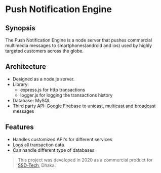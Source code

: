 # Push Notification Engine

## Synopsis

The Push Notification Engine is a node server that pushes commercial multimedia messages to smartphones(android and ios) used by highly targeted customers across the globe.

## Architecture

*   Designed as a node.js server.
*   Library:
    *   express.js for http transactions
    *   logger.js for logging the transactions history
*   Database: MySQL
*   Third party API: Google Firebase to unicast, multicast and broadcast messages

## Features

*   Handles customized API's for different services
*   Logs all transaction data
*   Can handle different type of databases

>   This project was developed in 2020 as a commercial product for [SSD-Tech][1], Dhaka.

[1]: https://ssd-tech.io/
